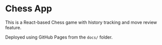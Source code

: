 # Chess App

This is a React-based Chess game with history tracking and move review feature.

Deployed using GitHub Pages from the `docs/` folder.